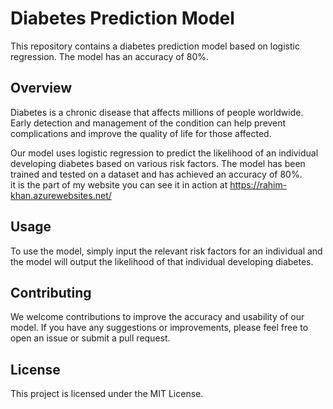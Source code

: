# Diabetes Prediction Model

This repository contains a diabetes prediction model based on logistic regression. The model has an accuracy of 80%.

## Overview

Diabetes is a chronic disease that affects millions of people worldwide. Early detection and management of the condition can help prevent complications and improve the quality of life for those affected.

Our model uses logistic regression to predict the likelihood of an individual developing diabetes based on various risk factors. The model has been trained and tested on a dataset and has achieved an accuracy of 80%.\
it is the part of my website you can see it in action at https://rahim-khan.azurewebsites.net/

## Usage

To use the model, simply input the relevant risk factors for an individual and the model will output the likelihood of that individual developing diabetes.

## Contributing

We welcome contributions to improve the accuracy and usability of our model. If you have any suggestions or improvements, please feel free to open an issue or submit a pull request.

## License

This project is licensed under the MIT License.
